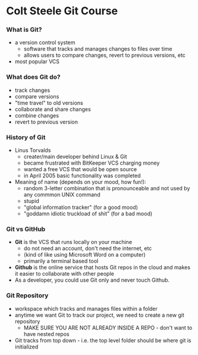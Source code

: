 # Colt Steele Git Course

### **What is Git?**
- a version control system
  - software that tracks and manages changes to files over time
  - allows users to compare changes, revert to previous versions, etc
- most popular VCS

### **What does Git do?**
- track changes
- compare versions
- "time travel" to old versions
- collaborate and share changes
- combine changes
- revert to previous version

### **History of Git**
- Linus Torvalds
  - creater/main developer behind Linux & Git
  - became frustrated with BitKeeper VCS charging money
  - wanted a free VCS that would be open source
  - in April 2005 basic functionality was completed
- Meaning of name (depends on your mood, how fun!):
  - random 3-letter combination that is pronounceable and not used by any commmon UNIX command
  - stupid
  - "global information tracker" (for a good mood)
  - "goddamn idiotic truckload of shit" (for a bad mood)

### **Git vs GitHub**
- **Git** is the VCS that runs locally on your machine
  - do not need an account, don't need the internet, etc 
  - (kind of like using Microsoft Word on a computer)
  - primarily a terminal based tool
- **Github** is the online service that hosts Git repos in the cloud and makes it easier to collaborate with other people
- As a developer, you could use Git only and never touch Github.

### **Git Repository**
- workspace which tracks and manages files within a folder
- anytime we want Git to track our project, we need to create a new git repository
  - MAKE SURE YOU ARE NOT ALREADY INSIDE A REPO - don't want to have nested repos
- Git tracks from top down - i.e. the top level folder should be where git is initialized

  


